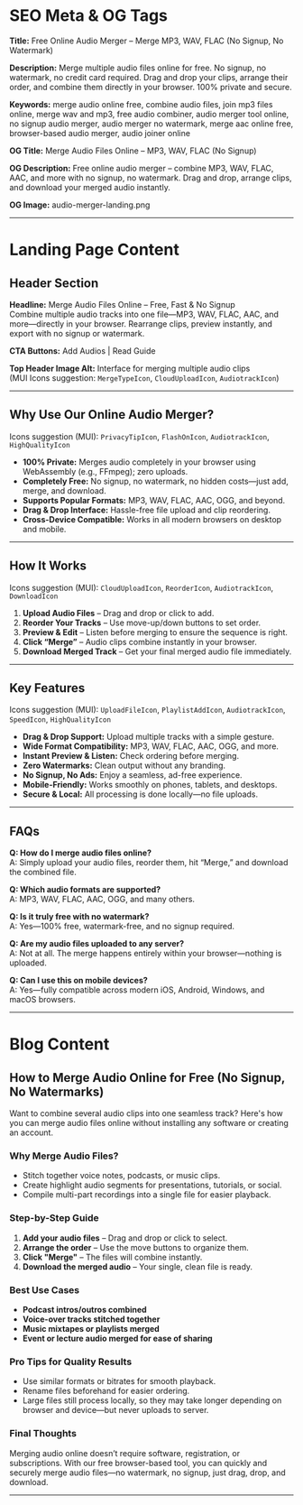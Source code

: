 # SEO Meta & OG Tags

**Title:** Free Online Audio Merger – Merge MP3, WAV, FLAC (No Signup, No Watermark)

**Description:** Merge multiple audio files online for free. No signup, no watermark, no credit card required. Drag and drop your clips, arrange their order, and combine them directly in your browser. 100% private and secure.

**Keywords:** merge audio online free, combine audio files, join mp3 files online, merge wav and mp3, free audio combiner, audio merger tool online, no signup audio merger, audio merger no watermark, merge aac online free, browser-based audio merger, audio joiner online

**OG Title:** Merge Audio Files Online – MP3, WAV, FLAC (No Signup)

**OG Description:** Free online audio merger – combine MP3, WAV, FLAC, AAC, and more with no signup, no watermark. Drag and drop, arrange clips, and download your merged audio instantly.

**OG Image:** audio-merger-landing.png

---

# Landing Page Content

## Header Section

**Headline:** Merge Audio Files Online – Free, Fast & No Signup  
Combine multiple audio tracks into one file—MP3, WAV, FLAC, AAC, and more—directly in your browser. Rearrange clips, preview instantly, and export with no signup or watermark.

**CTA Buttons:** Add Audios | Read Guide  

**Top Header Image Alt:** Interface for merging multiple audio clips  
(MUI Icons suggestion: `MergeTypeIcon`, `CloudUploadIcon`, `AudiotrackIcon`)

---

## Why Use Our Online Audio Merger?

Icons suggestion (MUI): `PrivacyTipIcon`, `FlashOnIcon`, `AudiotrackIcon`, `HighQualityIcon`

- **100% Private:** Merges audio completely in your browser using WebAssembly (e.g., FFmpeg); zero uploads.
- **Completely Free:** No signup, no watermark, no hidden costs—just add, merge, and download.
- **Supports Popular Formats:** MP3, WAV, FLAC, AAC, OGG, and beyond.
- **Drag & Drop Interface:** Hassle-free file upload and clip reordering.
- **Cross-Device Compatible:** Works in all modern browsers on desktop and mobile.

---

## How It Works

Icons suggestion (MUI): `CloudUploadIcon`, `ReorderIcon`, `AudiotrackIcon`, `DownloadIcon`

1. **Upload Audio Files** – Drag and drop or click to add.
2. **Reorder Your Tracks** – Use move-up/down buttons to set order.
3. **Preview & Edit** – Listen before merging to ensure the sequence is right.
4. **Click “Merge”** – Audio clips combine instantly in your browser.
5. **Download Merged Track** – Get your final merged audio file immediately.

---

## Key Features

Icons suggestion (MUI): `UploadFileIcon`, `PlaylistAddIcon`, `AudiotrackIcon`, `SpeedIcon`, `HighQualityIcon`

- **Drag & Drop Support:** Upload multiple tracks with a simple gesture.
- **Wide Format Compatibility:** MP3, WAV, FLAC, AAC, OGG, and more.
- **Instant Preview & Listen:** Check ordering before merging.
- **Zero Watermarks:** Clean output without any branding.
- **No Signup, No Ads:** Enjoy a seamless, ad-free experience.
- **Mobile-Friendly:** Works smoothly on phones, tablets, and desktops.
- **Secure & Local:** All processing is done locally—no file uploads.

---

## FAQs

**Q: How do I merge audio files online?**  
A: Simply upload your audio files, reorder them, hit “Merge,” and download the combined file.

**Q: Which audio formats are supported?**  
A: MP3, WAV, FLAC, AAC, OGG, and many others.

**Q: Is it truly free with no watermark?**  
A: Yes—100% free, watermark-free, and no signup required.

**Q: Are my audio files uploaded to any server?**  
A: Not at all. The merge happens entirely within your browser—nothing is uploaded.

**Q: Can I use this on mobile devices?**  
A: Yes—fully compatible across modern iOS, Android, Windows, and macOS browsers.

---

# Blog Content

## How to Merge Audio Online for Free (No Signup, No Watermarks)

Want to combine several audio clips into one seamless track? Here's how you can merge audio files online without installing any software or creating an account.

### Why Merge Audio Files?

- Stitch together voice notes, podcasts, or music clips.  
- Create highlight audio segments for presentations, tutorials, or social.  
- Compile multi-part recordings into a single file for easier playback.

### Step-by-Step Guide

1. **Add your audio files** – Drag and drop or click to select.  
2. **Arrange the order** – Use the move buttons to organize them.  
3. **Click "Merge"** – The files will combine instantly.  
4. **Download the merged audio** – Your single, clean file is ready.

### Best Use Cases

- **Podcast intros/outros combined**  
- **Voice-over tracks stitched together**  
- **Music mixtapes or playlists merged**  
- **Event or lecture audio merged for ease of sharing**

### Pro Tips for Quality Results

- Use similar formats or bitrates for smooth playback.  
- Rename files beforehand for easier ordering.  
- Large files still process locally, so they may take longer depending on browser and device—but never uploads to server.

### Final Thoughts

Merging audio online doesn’t require software, registration, or subscriptions. With our free browser-based tool, you can quickly and securely merge audio files—no watermark, no signup, just drag, drop, and download.

---
